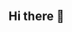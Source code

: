 ## Hi there 👋

<!--
<img src="assets/AWS.png" width="85" height="85"/>
<img src="assets/SAS_BI.png" width="85" height="85"/>
<img src="assets/python_viz.png" width="85" height="85"/>
<img src="assets/R_viz.png" width="85" height="85"/>
<img src="assets/Tableau_viz.png" width="85" height="85"/>
<img src="assets/SQL.png" width="85" height="85"/>


**nolan-clark/nolan-clark** is a ✨ _special_ ✨ repository because its `README.md` (this file) appears on your GitHub profile.

Here are some ideas to get you started:

- 🔭 I’m currently working on ...
- 🌱 I’m currently learning ...
- 👯 I’m looking to collaborate on ...
- 🤔 I’m looking for help with ...
- 💬 Ask me about ...
- 📫 How to reach me: ...
- 😄 Pronouns: ...
- ⚡ Fun fact: ...
-->
